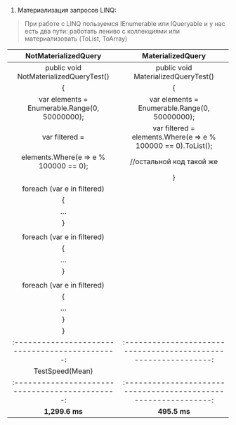 1. Материализация запросов LINQ:
> При работе с LINQ пользуемся IEnumerable или IQueryable и у нас есть два пути: работать лениво с коллекциями или материализовать (ToList, ToArray)

|            NotMaterializedQuery              	|						MaterializedQuery                       |
|:---------------------------------------------:|:-------------------------------------------------------------:|
|public void NotMaterializedQueryTest()         |public void MaterializedQueryTest()                            |
|{                                              |{                                                              |
|  var elements = Enumerable.Range(0, 50000000);|  var elements = Enumerable.Range(0, 50000000);                |
|  var filtered =                               |  var filtered = elements.Where(e => e % 100000 == 0).ToList();|
|    elements.Where(e => e % 100000 == 0);      |  //остальной код такой же										|
|                                               |}                                                              |
|  foreach (var e in filtered)                  |                                                               |
|  {                                            |                                                               |
|    …                                          |                                                               |
|  }                                            |                                                               |
|                                               |                                                               |
|  foreach (var e in filtered)                  |                                                               |
|  {                                            |                                                               |
|    …                                          |                                                               |
|  }                                            |                                                               |
|                                               |                                                               |
|  foreach (var e in filtered)                  |                                                               |
|  {                                            |                                                               |
|    …                                          |                                                               |
|  }                                            |                                                               |
|}												|                                                               |
|:---------------------------------------------:|:-------------------------------------------------------------:|
|											TestSpeed(Mean)			 											|
|:---------------------------------------------:|:-------------------------------------------------------------:|
|**1,299.6 ms**									|													**495.5 ms**|
